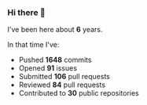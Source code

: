 ### Hi there 👋

I've been here about **6** years.

In that time I've:

- Pushed **1648** commits
- Opened **91** issues
- Submitted **106** pull requests
- Reviewed **84** pull requests
- Contributed to **30** public repositories

<!-- ![My scrobbles](https://lastfm-recently-played.vercel.app/api?user=dotdub) -->
